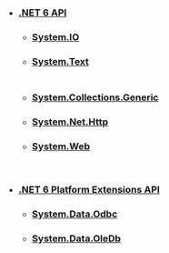 
- ### [.NET 6 API](https://docs.microsoft.com/ja-jp/dotnet/api/?view=net-6.0)
  - ### [System.IO](https://docs.microsoft.com/ja-jp/dotnet/api/system.io?view=net-6.0)
  - ### [System.Text](https://docs.microsoft.com/ja-jp/dotnet/api/system.text?view=net-6.0)<br><br>
  - ### [System.Collections.Generic](https://learn.microsoft.com/ja-jp/dotnet/api/system.collections.generic?view=net-6.0)
  - ### [System.Net.Http](https://learn.microsoft.com/ja-jp/dotnet/api/system.net.http?view=net-6.0)
  - ### [System.Web](https://learn.microsoft.com/ja-jp/dotnet/api/system.web?view=net-6.0)

<br>

- ### [.NET 6 Platform Extensions API](https://docs.microsoft.com/ja-jp/dotnet/api/?view=dotnet-plat-ext-6.0)
  - ### [System.Data.Odbc](https://docs.microsoft.com/ja-jp/dotnet/api/system.data.odbc?view=dotnet-plat-ext-6.0)
  - ### [System.Data.OleDb](https://docs.microsoft.com/ja-jp/dotnet/api/system.data.oledb?view=dotnet-plat-ext-6.0)
